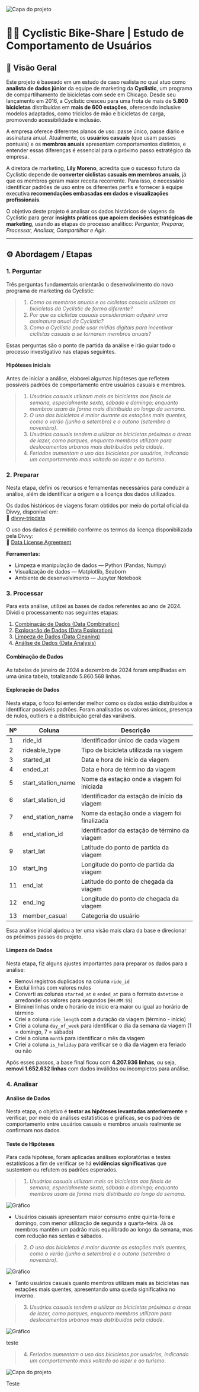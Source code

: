 ![Capa do projeto](images/capa_cyclistic.png)

# 🚴‍♂️ Cyclistic Bike-Share | Estudo de Comportamento de Usuários


## 📌 Visão Geral

Este projeto é baseado em um estudo de caso realista no qual atuo como **analista de dados júnior** da equipe de marketing da **Cyclistic**, um programa de compartilhamento de bicicletas com sede em Chicago. Desde seu lançamento em 2016, a Cyclistic cresceu para uma frota de mais de **5.800 bicicletas** distribuídas em **mais de 600 estações**, oferecendo inclusive modelos adaptados, como triciclos de mão e bicicletas de carga, promovendo acessibilidade e inclusão.

A empresa oferece diferentes planos de uso: passe único, passe diário e assinatura anual. Atualmente, os **usuários casuais** (que usam passes pontuais) e os **membros anuais** apresentam comportamentos distintos, e entender essas diferenças é essencial para o próximo passo estratégico da empresa.

A diretora de marketing, **Lily Moreno**, acredita que o sucesso futuro da Cyclistic depende de **converter ciclistas casuais em membros anuais**, já que os membros geram maior receita recorrente. Para isso, é necessário identificar padrões de uso entre os diferentes perfis e fornecer à equipe executiva **recomendações embasadas em dados e visualizações profissionais**.

O objetivo deste projeto é analisar os dados históricos de viagens da Cyclistic para gerar **insights práticos que apoiem decisões estratégicas de marketing**, usando as etapas do processo analítico: *Perguntar, Preparar, Processar, Analisar, Compartilhar e Agir*.

---

## ⚙️ Abordagem / Etapas

### 1. Perguntar

Três perguntas fundamentais orientarão o desenvolvimento do novo programa de marketing da Cyclistic:

> 1. *Como os membros anuais e os ciclistas casuais utilizam as bicicletas da Cyclistic de forma diferente?*
> 2. *Por que os ciclistas casuais considerariam adquirir uma assinatura anual da Cyclistic?*
> 3. *Como a Cyclistic pode usar mídias digitais para incentivar ciclistas casuais a se tornarem membros anuais?*

Essas perguntas são o ponto de partida da análise e irão guiar todo o processo investigativo nas etapas seguintes.

#### Hipóteses iniciais

Antes de iniciar a análise, elaborei algumas hipóteses que refletem possíveis padrões de comportamento entre usuários casuais e membros.

> 1. *Usuários casuais utilizam mais as bicicletas aos finais de semana, especialmente sexta, sábado e domingo; enquanto membros usam de forma mais distribuída ao longo da semana*.
> 2. *O uso das bicicletas é maior durante as estações mais quentes, como o verão (junho a setembro) e o outono (setembro a novembro)*.
> 3. *Usuários casuais tendem a utilizar as bicicletas próximas a áreas de lazer, como parques, enquanto membros utilizam para deslocamentos urbanos mais distribuídos pela cidade*.
> 4. *Feriados aumentam o uso das bicicletas por usuários, indicando um comportamento mais voltado ao lazer e ao turismo*.

### 2. Preparar

Nesta etapa, defini os recursos e ferramentas necessários para conduzir a análise, além de identificar a origem e a licença dos dados utilizados.

Os dados históricos de viagens foram obtidos por meio do portal oficial da Divvy, disponível em:  
🔗 <a href="https://divvy-tripdata.s3.amazonaws.com/index.html" target="_blank">divvy-tripdata</a>

O uso dos dados é permitido conforme os termos da licença disponibilizada pela Divvy:  
🔗 <a href="https://divvybikes.com/data-license-agreement" target="_blank">Data License Agreement</a>


**Ferramentas:** <br>
- Limpeza e manipulação de dados — Python (Pandas, Numpy)  
- Visualização de dados — Matplotlib, Seaborn  
- Ambiente de desenvolvimento — Jupyter Notebook


### 3. Processar

Para esta análise, utilizei as bases de dados referentes ao ano de 2024. Dividi o processamento nas seguintes etapas:

1) [Combinação de Dados (Data Combination)](notebooks/01-Data-Combination.ipynb)
2) [Exploração de Dados (Data Exploration)](notebooks/02-Data-Exploration.ipynb)
3) [Limpeza de Dados (Data Cleaning)](notebooks/03-Data-Cleaning.ipynb)
4) [Análise de Dados (Data Analysis)](notebooks/01-Data-Combination.ipynb)

#### Combinação de Dados
As tabelas de janeiro de 2024 a dezembro de 2024 foram empilhadas em uma única tabela, totalizando 5.860.568 linhas.

#### Exploração de Dados

Nesta etapa, o foco foi entender melhor como os dados estão distribuídos e identificar possíveis padrões. Foram analisados os valores únicos, presença de nulos, outliers e a distribuição geral das variáveis.

| **Nº** | **Coluna**         | **Descrição**                                 |
|--------|--------------------|-----------------------------------------------|
| 1      | ride_id            | Identificador único de cada viagem            |
| 2      | rideable_type      | Tipo de bicicleta utilizada na viagem         |
| 3      | started_at         | Data e hora de início da viagem               |
| 4      | ended_at           | Data e hora de término da viagem              |
| 5      | start_station_name | Nome da estação onde a viagem foi iniciada    |
| 6      | start_station_id   | Identificador da estação de início da viagem  |
| 7      | end_station_name   | Nome da estação onde a viagem foi finalizada  |
| 8      | end_station_id     | Identificador da estação de término da viagem |
| 9      | start_lat          | Latitude do ponto de partida da viagem        |
| 10     | start_lng          | Longitude do ponto de partida da viagem       |
| 11     | end_lat            | Latitude do ponto de chegada da viagem        |
| 12     | end_lng            | Longitude do ponto de chegada da viagem       |
| 13     | member_casual      | Categoria do usuário                          |

Essa análise inicial ajudou a ter uma visão mais clara da base e direcionar os próximos passos do projeto.

#### Limpeza de Dados

Nesta etapa, fiz alguns ajustes importantes para preparar os dados para a análise:

- Removi registros duplicados na coluna `ride_id`
- Excluí linhas com valores nulos
- Converti as colunas `started_at` e `ended_at` para o formato `datetime` e arredondei os valores para segundos (`HH:MM:SS`)
- Eliminei linhas onde o horário de início era maior ou igual ao horário de término
- Criei a coluna `ride_length` com a duração da viagem (término - início)
- Criei a coluna `day_of_week` para identificar o dia da semana da viagem (1 = domingo, 7 = sábado)
- Criei a coluna `month` para identificar o mês da viagem
- Criei a coluna `is_holiday` para verificar se o dia da viagem era feriado ou não

Após esses passos, a base final ficou com **4.207.936 linhas**, ou seja, **removi 1.652.632 linhas** com dados inválidos ou incompletos para análise.

### 4. Analisar

#### Análise de Dados

Nesta etapa, o objetivo é **testar as hipóteses levantadas anteriormente** e verificar, por meio de análises estatísticas e gráficas, se os padrões de comportamento entre usuários casuais e membros anuais realmente se confirmam nos dados.

#### Teste de Hipóteses

Para cada hipótese, foram aplicadas análises exploratórias e testes estatísticos a fim de verificar se há **evidências significativas** que sustentem ou refutem os padrões esperados.  

> 1. *Usuários casuais utilizam mais as bicicletas aos finais de semana, especialmente sexta, sábado e domingo; enquanto membros usam de forma mais distribuída ao longo da semana*.

![Gráfico](images/2.png)

- Usuários casuais apresentam maior consumo entre quinta-feira e domingo, com menor utilização de segunda a quarta-feira. Já os membros mantêm um padrão mais equilibrado ao longo da semana, mas com redução nas sextas e sábados.

> 2. *O uso das bicicletas é maior durante as estações mais quentes, como o verão (junho a setembro) e o outono (setembro a novembro)*.

![Gráfico](images/3.png)

- Tanto usuários casuais quanto membros utilizam mais as bicicletas nas estações mais quentes, apresentando uma queda significativa no inverno.

> 3. *Usuários casuais tendem a utilizar as bicicletas próximas a áreas de lazer, como parques, enquanto membros utilizam para deslocamentos urbanos mais distribuídos pela cidade*.

![Gráfico](images/)

teste

> 4. *Feriados aumentam o uso das bicicletas por usuários, indicando um comportamento mais voltado ao lazer e ao turismo*.

![Capa do projeto](images/.png)

Teste

